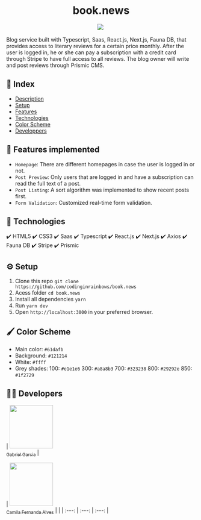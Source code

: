 <h1 align="center"> book.news </h1>

<p align="center">
<img src="http://img.shields.io/static/v1?label=STATUS&message=EM%20DESENVOLVIMENTO&color=GREEN&style=for-the-badge"/>
<img src"https://img.shields.io/github/stars/camilafernanda?style=social"/>
</p>

Blog service built with Typescript, Saas, React.js, Next.js, Fauna DB, that provides access to literary reviews for a certain price monthly. After the user is logged in, he or she can pay a subscription with a credit card through Stripe to have full access to all reviews. The blog owner will write and post reviews through Prismic CMS.

## :file_folder: Index

* [Description](#blog-service)
* [Setup](#setup-to-run)
* [Features](#features-implemented)
* [Technologies](#technologies-used)
* [Color Scheme](#colors)
* [Developpers](#devs)

## :hammer: Features implemented

- `Homepage`: There are different homepages in case the user is logged in or not.
- `Post Preview`: Only users that are logged in and have a subscription can read the full text of a post.
- `Post Listing`: A sort algorithm was implemented to show recent posts first.
- `Form Validation`: Customized real-time form validation.

## :rocket: Technologies

✔️ HTML5 
✔️ CSS3 
✔️ Saas
✔️ Typescript 
✔️ React.js
✔️ Next.js
✔️ Axios
✔️ Fauna DB
✔️ Stripe
✔️ Prismic

## :gear: Setup

1. Clone this repo `git clone https://github.com/codinginrainbows/book.news`
2. Acess folder `cd book.news`
3. Install all dependencies `yarn` 
4. Run `yarn dev`
5. Open `http://localhost:3000` in your preferred browser.

## :paintbrush: Color Scheme

* Main color: `#61dafb`
* Background: `#121214`
* White: `#ffff`
* Grey shades: 
100: `#e1e1e6`
300: `#a8a8b3`
700: `#323238`
800: `#29292e`
850: `#1f2729`

## :man_technologist: Developers

| [<img src="https://avatars.githubusercontent.com/u/82886646?v=4" width=115><br><sub>Gabriel Garcia</sub>](https://github.com/codinginrainbows) |

| [<img src="https://avatars.githubusercontent.com/u/37356058?v=4" width=115><br><sub>Camila Fernanda Alves</sub>](https://github.com/camilafernanda) |   |
| :---: | :---: | :---: |
